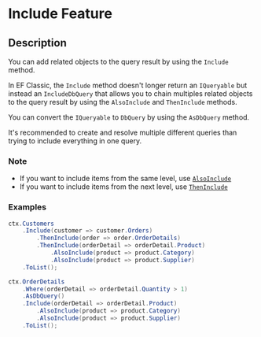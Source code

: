 # Include Feature

## Description
You can add related objects to the query result by using the `Include` method.

In EF Classic, the `Include` method doesn't longer return an `IQueryable` but instead an `IncludeDbQuery` that allows you to chain multiples related objects to the query result by using the `AlsoInclude` and `ThenInclude` methods.

You can convert the `IQueryable` to `DbQuery` by using the `AsDbQuery` method.

It's recommended to create and resolve multiple different queries than trying to include everything in one query.

### Note
- If you want to include items from the same level, use [`AlsoInclude`](also-include.md)
- If you want to include items from the next level, use [`ThenInclude`](then-include.md)

### Examples
```csharp
ctx.Customers
	.Include(customer => customer.Orders)
		.ThenInclude(order => order.OrderDetails)
		.ThenInclude(orderDetail => orderDetail.Product)
			.AlsoInclude(product => product.Category)
			.AlsoInclude(product => product.Supplier)
	.ToList();

ctx.OrderDetails
	.Where(orderDetail => orderDetail.Quantity > 1)
	.AsDbQuery()
	.Include(orderDetail => orderDetail.Product)
		.AlsoInclude(product => product.Category)
		.AlsoInclude(product => product.Supplier)
	.ToList();
```
